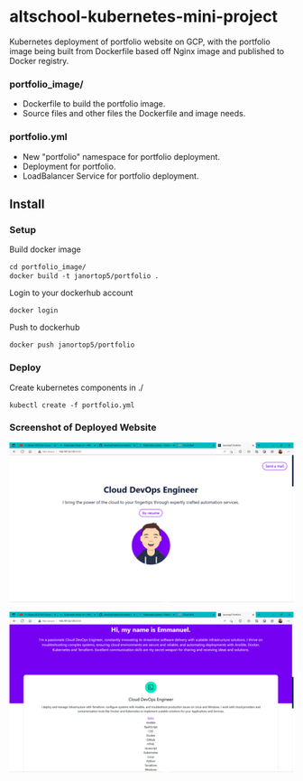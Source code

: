 # altschool-kubernetes-mini-project
Kubernetes deployment of portfolio website on GCP, with the portfolio image being built from Dockerfile based off Nginx image and published to Docker registry.

### portfolio_image/
- Dockerfile to build the portfolio image.
- Source files and other files the Dockerfile and image needs.

### portfolio.yml
- New "portfolio" namespace for portfolio deployment.
- Deployment for portfolio.
- LoadBalancer Service for portfolio deployment.

## Install
### Setup
Build docker image
```
cd portfolio_image/
docker build -t janortop5/portfolio .
```
Login to your dockerhub account
```
docker login
```
Push to dockerhub
```
docker push janortop5/portfolio
```
### Deploy
Create kubernetes components
in ./
```
kubectl create -f portfolio.yml
```

### Screenshot of Deployed Website

![portfolilio website](./website-screenshots/screenshot-1.png)

![portfolio website](./website-screenshots/screenshot-2.png)

